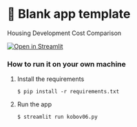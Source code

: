 # 🎈 Blank app template

Housing Development Cost Comparison

[![Open in Streamlit](https://static.streamlit.io/badges/streamlit_badge_black_white.svg)](https://kobov0.streamlit.app//)

### How to run it on your own machine

1. Install the requirements

   ```
   $ pip install -r requirements.txt
   ```

2. Run the app

   ```
   $ streamlit run kobov06.py
   ```
